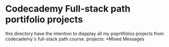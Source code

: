 Codecademy Full-stack path portifolio projects
==
this directory have the intention to dispplay all my poprtifolios projects from codecademy`s full-stack path course.
projects:
*Mixed Messages